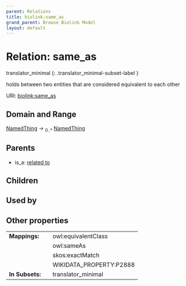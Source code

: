 ```yaml
---
parent: Relations
title: biolink:same_as
grand_parent: Browse Biolink Model
layout: default
---
```


# Relation: same_as

translator_minimal
{: .translator_minimal-subset-label }


holds between two entities that are considered equivalent to each other

URI: [biolink:same_as](https://w3id.org/biolink/vocab/same_as)

## Domain and Range

[NamedThing](NamedThing.md) ->  <sub>0..*</sub> [NamedThing](NamedThing.md)

## Parents

 *  is_a: [related to](related_to.md)

## Children


## Used by


## Other properties

|  |  |  |
| --- | --- | --- |
| **Mappings:** | | owl:equivalentClass |
|  | | owl:sameAs |
|  | | skos:exactMatch |
|  | | WIKIDATA_PROPERTY:P2888 |
| **In Subsets:** | | translator_minimal |

